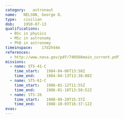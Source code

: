 ```yaml
---
category:	astronaut
name:	NELSON, George D.
type:	civilian
dob:	1950-07-13
qualifications:
  - BSc in physics
  - MSc in astronomy
  - PhD in astronomy
timeinspace:	17d2h44m
references:
  - http://www.nasa.gov/pdf/740566main_current.pdf
missions:
  - name: STS-41-C
    time_start:   1984-04-06T13:58Z
    time_end:     1984-04-13T13:38:08Z
  - name: STS-61-C
    time_start:   1986-01-12T11:55Z
    time_end:     1986-01-18T13:58:52Z
  - name: STS-26
    time_start:   1988-09-29T15:37Z
    time_end:     1988-10-03T16:37:12Z
evas:
---
```

